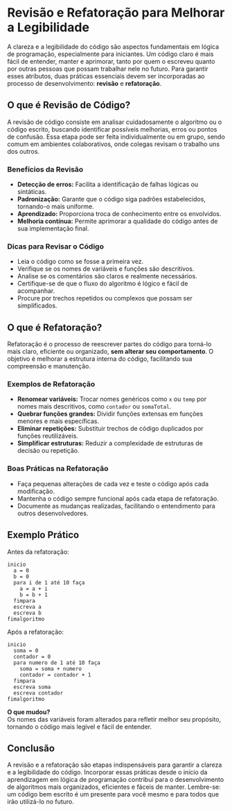 
# Revisão e Refatoração para Melhorar a Legibilidade

A clareza e a legibilidade do código são aspectos fundamentais em lógica de programação, especialmente para iniciantes. Um código claro é mais fácil de entender, manter e aprimorar, tanto por quem o escreveu quanto por outras pessoas que possam trabalhar nele no futuro. Para garantir esses atributos, duas práticas essenciais devem ser incorporadas ao processo de desenvolvimento: **revisão** e **refatoração**.

## O que é Revisão de Código?

A revisão de código consiste em analisar cuidadosamente o algoritmo ou o código escrito, buscando identificar possíveis melhorias, erros ou pontos de confusão. Essa etapa pode ser feita individualmente ou em grupo, sendo comum em ambientes colaborativos, onde colegas revisam o trabalho uns dos outros.

### Benefícios da Revisão

- **Detecção de erros:** Facilita a identificação de falhas lógicas ou sintáticas.
- **Padronização:** Garante que o código siga padrões estabelecidos, tornando-o mais uniforme.
- **Aprendizado:** Proporciona troca de conhecimento entre os envolvidos.
- **Melhoria contínua:** Permite aprimorar a qualidade do código antes de sua implementação final.

### Dicas para Revisar o Código

- Leia o código como se fosse a primeira vez.
- Verifique se os nomes de variáveis e funções são descritivos.
- Analise se os comentários são claros e realmente necessários.
- Certifique-se de que o fluxo do algoritmo é lógico e fácil de acompanhar.
- Procure por trechos repetidos ou complexos que possam ser simplificados.

## O que é Refatoração?

Refatoração é o processo de reescrever partes do código para torná-lo mais claro, eficiente ou organizado, **sem alterar seu comportamento**. O objetivo é melhorar a estrutura interna do código, facilitando sua compreensão e manutenção.

### Exemplos de Refatoração

- **Renomear variáveis:** Trocar nomes genéricos como `x` ou `temp` por nomes mais descritivos, como `contador` ou `somaTotal`.
- **Quebrar funções grandes:** Dividir funções extensas em funções menores e mais específicas.
- **Eliminar repetições:** Substituir trechos de código duplicados por funções reutilizáveis.
- **Simplificar estruturas:** Reduzir a complexidade de estruturas de decisão ou repetição.

### Boas Práticas na Refatoração

- Faça pequenas alterações de cada vez e teste o código após cada modificação.
- Mantenha o código sempre funcional após cada etapa de refatoração.
- Documente as mudanças realizadas, facilitando o entendimento para outros desenvolvedores.

## Exemplo Prático

Antes da refatoração:

```pseudocode
inicio
  a = 0
  b = 0
  para i de 1 até 10 faça
    a = a + i
    b = b + 1
  fimpara
  escreva a
  escreva b
fimalgoritmo
```

Após a refatoração:

```pseudocode
inicio
  soma = 0
  contador = 0
  para numero de 1 até 10 faça
    soma = soma + numero
    contador = contador + 1
  fimpara
  escreva soma
  escreva contador
fimalgoritmo
```

**O que mudou?**  
Os nomes das variáveis foram alterados para refletir melhor seu propósito, tornando o código mais legível e fácil de entender.

## Conclusão

A revisão e a refatoração são etapas indispensáveis para garantir a clareza e a legibilidade do código. Incorporar essas práticas desde o início da aprendizagem em lógica de programação contribui para o desenvolvimento de algoritmos mais organizados, eficientes e fáceis de manter. Lembre-se: um código bem escrito é um presente para você mesmo e para todos que irão utilizá-lo no futuro.
```
